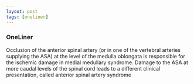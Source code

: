 ```yaml
---
layout: post
tags: [oneliner]
---
```



### OneLiner

Occlusion of the anterior spinal artery (or in one of the vertebral arteries supplying the ASA) at the level of the medulla oblongata is responsible for the ischemic damage in medial medullary syndrome. Damage to the ASA at more caudal levels of the spinal cord leads to a different clinical presentation, called anterior spinal artery syndrome
